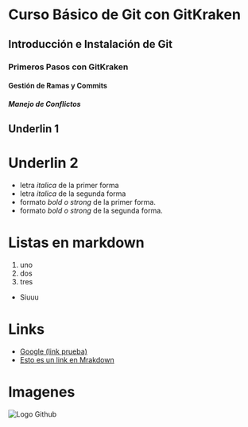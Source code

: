 # Curso Básico de Git con GitKraken
## Introducción e Instalación de Git
### Primeros Pasos con GitKraken
#### Gestión de Ramas y Commits
##### Manejo de Conflictos


Underlin 1
-------

Underlin 2 
=========


- letra *italica* de la primer forma
- letra  _italica_ de la segunda forma
- formato *bold o strong* de la primer forma.
- formato _bold o strong_ de la segunda forma.



# Listas en markdown
1. uno
2. dos
3. tres
- Siuuu

# Links
- <a href="www.google.com">Google (link prueba)</a>
- [Esto es un link en Mrakdown](https://github.com/Nefta11)

# Imagenes

![Logo Github](https://imgs.search.brave.com/_kHkOj0rQGazc6sqY0ZeglYK_a8fA6vv2plHMAelW3Y/rs:fit:860:0:0/g:ce/aHR0cHM6Ly9hc3Nl/dHMuc3RpY2twbmcu/Y29tL2ltYWdlcy81/ODQ3Zjk4ZmNlZjEw/MTRjMGI1ZTQ4YzAu/cG5n)